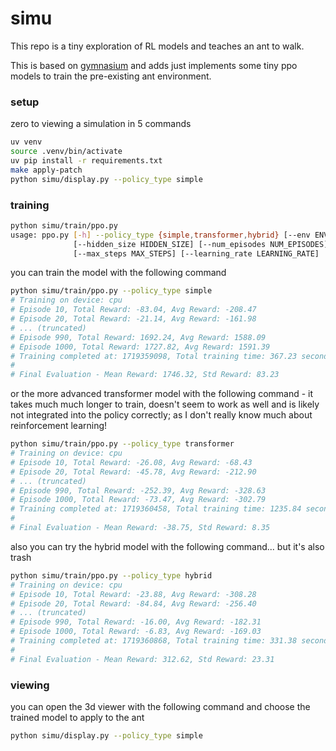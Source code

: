 # simu

This repo is a tiny exploration of RL models and teaches an ant to walk.

This is based on [gymnasium](https://github.com/Farama-Foundation/Gymnasium) and adds just implements some tiny ppo models to train the pre-existing ant environment.

### setup

zero to viewing a simulation in 5 commands

```bash
uv venv
source .venv/bin/activate
uv pip install -r requirements.txt
make apply-patch
python simu/display.py --policy_type simple
```

### training

```bash
python simu/train/ppo.py
usage: ppo.py [-h] --policy_type {simple,transformer,hybrid} [--env ENV]
              [--hidden_size HIDDEN_SIZE] [--num_episodes NUM_EPISODES]
              [--max_steps MAX_STEPS] [--learning_rate LEARNING_RATE]
```

you can train the model with the following command

```bash
python simu/train/ppo.py --policy_type simple
# Training on device: cpu
# Episode 10, Total Reward: -83.04, Avg Reward: -208.47
# Episode 20, Total Reward: -21.14, Avg Reward: -161.98
# ... (truncated)
# Episode 990, Total Reward: 1692.24, Avg Reward: 1588.09
# Episode 1000, Total Reward: 1727.82, Avg Reward: 1591.39
# Training completed at: 1719359098, Total training time: 367.23 seconds
#
# Final Evaluation - Mean Reward: 1746.32, Std Reward: 83.23
```

or the more advanced transformer model with the following command - it takes much much longer to train, doesn't seem to work as well and is likely not integrated into the policy correctly; as I don't really know much about reinforcement learning!

```bash
python simu/train/ppo.py --policy_type transformer
# Training on device: cpu
# Episode 10, Total Reward: -26.08, Avg Reward: -68.43
# Episode 20, Total Reward: -45.78, Avg Reward: -212.90
# ... (truncated)
# Episode 990, Total Reward: -252.39, Avg Reward: -328.63
# Episode 1000, Total Reward: -73.47, Avg Reward: -302.79
# Training completed at: 1719360458, Total training time: 1235.84 seconds
#
# Final Evaluation - Mean Reward: -38.75, Std Reward: 8.35
```

also you can try the hybrid model with the following command... but it's also trash

```bash
python simu/train/ppo.py --policy_type hybrid
# Training on device: cpu
# Episode 10, Total Reward: -23.88, Avg Reward: -308.28
# Episode 20, Total Reward: -84.84, Avg Reward: -256.40
# ... (truncated)
# Episode 990, Total Reward: -16.00, Avg Reward: -182.31
# Episode 1000, Total Reward: -6.83, Avg Reward: -169.03
# Training completed at: 1719360868, Total training time: 331.38 seconds
#
# Final Evaluation - Mean Reward: 312.62, Std Reward: 23.31
```

### viewing

you can open the 3d viewer with the following command and choose the trained model to apply to the ant

```bash
python simu/display.py --policy_type simple
```

